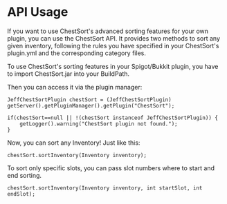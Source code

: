 # API Usage

If you want to use ChestSort's advanced sorting features for your own plugin, you can use the ChestSort API. It provides two methods to sort any given inventory, following the rules you have specified in your ChestSort's plugin.yml and the corresponding category files.

To use ChestSort's sorting features in your Spigot/Bukkit plugin, you have to import ChestSort.jar into your BuildPath.

Then you can access it via the plugin manager:

```
JeffChestSortPlugin chestSort = (JeffChestSortPlugin) getServer().getPluginManager().getPlugin("ChestSort");
		
if(chestSort==null || !(chestSort instanceof JeffChestSortPlugin)) {
	getLogger().warning("ChestSort plugin not found.");
}
```

Now, you can sort any Inventory! Just like this:

```
chestSort.sortInventory(Inventory inventory);
```

To sort only specific slots, you can pass slot numbers where to start and end sorting.

```
chestSort.sortInventory(Inventory inventory, int startSlot, int endSlot);
```